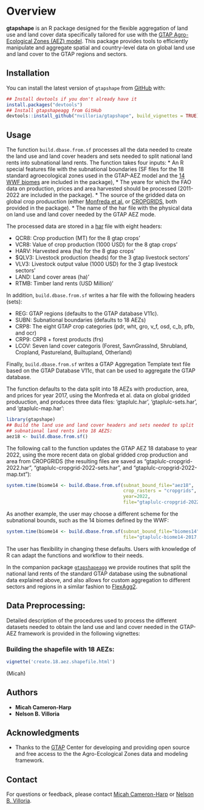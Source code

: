 
<!-- README.md is generated from README.Rmd. Please edit that file -->

# Overview

<!-- badges: start -->

<!-- badges: end -->

**gtapshape** is an R package designed for the flexible aggregation of
land use and land cover data specifically tailored for use with the
[GTAP Agro-Ecological Zones (AEZ)
model](https://www.gtap.agecon.purdue.edu/resources/res_display.asp?RecordID=2605).
This package provides tools to efficiently manipulate and aggregate
spatial and country-level data on global land use and land cover to the
GTAP regions and sectors.

## Installation

You can install the latest version of `gtapshape` from
[GitHub](https://github.com/) with:

``` r
## Install devtools if you don't already have it
install.packages("devtools")
## Install gtapshapeagg from GitHub
devtools::install_github("nvilloria/gtapshape", build_vignettes = TRUE)
```

## Usage

The function `build.dbase.from.sf` processes all the data needed to
create the land use and land cover headers and sets needed to split
national land rents into subnational land rents. The function takes four
inputs: \* An R special features file with the subnational boundaries
(SF files for the 18 standard agroecological zones used in the GTAP-AEZ
model and the [14 WWF
biomes](https://en.wikipedia.org/wiki/List_of_terrestrial_ecoregions_(WWF))
are included in the package), \* The yeare for which the FAO data on
production, prices and area harvested should be processed (2011-2022 are
included in the package). \* The source of the gridded data on global
crop produuction (either [Monfreda et
al.](https://agupubs.onlinelibrary.wiley.com/doi/full/10.1029/2007GB002947)
or [CROPGRIDS](https://www.nature.com/articles/s41597-024-03247-7), both
provided in the package). \* The name of the har file with the physical
data on land use and land cover needed by the GTAP AEZ mode.

The processed data are stored in a
[har](https://www.copsmodels.com/webhelp/rungtap/index.html?hc_harfiles.htm)
file with eight headers:

- QCR8: Crop production (MT) for the 8 gtap crops’
- VCR8: Value of crop production (1000 USD) for the 8 gtap crops’
- HARV: Harvested area (ha) for the 8 gtap crops’
- \$QLV3: Livestock production (heads) for the 3 gtap livestock sectors’
- VLV3: Livestock output value (1000 USD) for the 3 gtap livestock
  sectors’
- LAND: Land cover areas (ha)’
- RTMB: Timber land rents (USD Million)’

In addition, `build.dbase.from.sf` writes a har file with the following
headers (sets):

- REG: GTAP regions (defaults to the GTAP database V11c).
- SUBN: Subnational boundaries (defaults to 18 AEZs)
- CRP8: The eight GTAP crop categories (pdr, wht, gro, v_f, osd, c_b,
  pfb, and ocr)
- CRP9: CRP8 + forest products (frs)
- LCOV: Seven land cover categoris (Forest, SavnGrasslnd, Shrubland,
  Cropland, Pastureland, Builtupland, Otherland)

Finally, `build.dbase.from.sf` writes a GTAP Aggregation Template text
file based on the GTAP Database V11c, that can be used to aggregate the
GTAP database.

The function defaults to the data split into 18 AEZs with production,
area, and prices for year 2017, using the Monfreda et al. data on global
gridded produuction, and produces three data files: ‘gtaplulc.har’,
‘gtaplulc-sets.har’, and ‘gtaplulc-map.har’:

``` r
library(gtapshape)
## Build the land use and land cover headers and sets needed to split
## subnational land rents into 18 AEZS:
aez18 <- build.dbase.from.sf()
```

The following call to the function updates the GTAP AEZ 18 database to
year 2022, using the more recent data on global gridded crop production
and area from CROPGRIDS (the resulting files are saved as
“gtaplulc-cropgrid-2022.har”, “gtaplulc-cropgrid-2022-sets.har”, and
“gtaplulc-cropgrid-2022-map.txt”):

``` r
system.time(biome14 <- build.dbase.from.sf(subnat_bound_file="aez18",
                                           crop_rasters = "cropgrids",
                                           year=2022,
                                           file="gtaplulc-cropgrid-2022.har"))
```

As another example, the user may choose a different scheme for the
subnational bounds, such as the 14 biomes defined by the WWF:

``` r
system.time(biome14 <- build.dbase.from.sf(subnat_bound_file="biomes14",
                                           file="gtaplulc-biome14-2017.har"))
```

The user has flexibility in changing these defaults. Users with
knowledge of R can adapt the functions and workflow to their needs.

In the companion package
[`gtapshapeagg`](https://github.com/nvilloria/gtapshapeagg) we provide
routines that split the national land rents of the standard GTAP
database using the subnational data explained above, and also allows for
custom aggregation to different sectors and regions in a similar fashion
to
[FlexAgg2](https://www.gtap.agecon.purdue.edu/databases/flexagg2.asp).

## Data Preprocessing:

Detailed description of the procedures used to process the different
datasets needed to obtain the land use and land cover needed in the
GTAP-AEZ framework is provided in the following vignettes:

### Building the shapefile with 18 AEZs:

``` r
vignette('create.18.aez.shapefile.html')
```

(Micah)

## Authors

- **Micah Cameron-Harp**
- **Nelson B. Villoria**

## Acknowledgments

- Thanks to the [GTAP](https://www.gtap.agecon.purdue.edu/) Center for
  developing and providing open source and free access to the the
  Agro-Ecological Zones data and modeling framework.

## Contact

For questions or feedback, please contact [Micah
Cameron-Harp](mailto:mcameronharp@ksu.edu) or [Nelson B.
Villoria](mailto:nvilloriap@ksu.edu).
